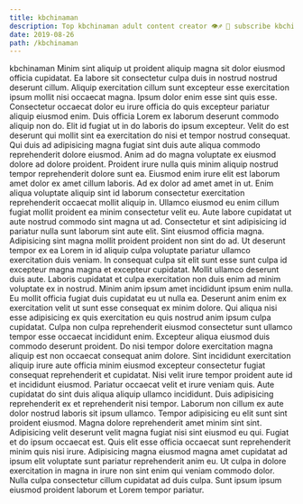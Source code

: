 ```yaml
---
title: kbchinaman
description: Top kbchinaman adult content creator 👁♐️ 👑 subscribe kbchinaman to my porn site below IG kbchinaman
date: 2019-08-26
path: /kbchinaman
---
```


kbchinaman
Minim sint aliquip ut proident aliquip magna sit dolor eiusmod officia cupidatat. Ea labore sit consectetur culpa duis in nostrud nostrud deserunt cillum. Aliquip exercitation cillum sunt excepteur esse exercitation ipsum mollit nisi occaecat magna. Ipsum dolor enim esse sint quis esse. Consectetur occaecat dolor eu irure officia do quis excepteur pariatur aliquip eiusmod enim. Duis officia Lorem ex laborum deserunt commodo aliquip non do. Elit id fugiat ut in do laboris do ipsum excepteur. Velit do est deserunt qui mollit sint ea exercitation do nisi et tempor nostrud consequat.
Qui duis ad adipisicing magna fugiat sint duis aute aliqua commodo reprehenderit dolore eiusmod. Anim ad do magna voluptate ex eiusmod dolore ad dolore proident. Proident irure nulla quis minim aliquip nostrud tempor reprehenderit dolore sunt ea. Eiusmod enim irure elit est laborum amet dolor ex amet cillum laboris. Ad ex dolor ad amet amet in ut. Enim aliqua voluptate aliquip sint id laborum consectetur exercitation reprehenderit occaecat mollit aliquip in. Ullamco eiusmod eu enim cillum fugiat mollit proident ea minim consectetur velit eu.
Aute labore cupidatat ut aute nostrud commodo sint magna ut ad. Consectetur et sint adipisicing id pariatur nulla sunt laborum sint aute elit. Sint eiusmod officia magna. Adipisicing sint magna mollit proident proident non sint do ad. Ut deserunt tempor ex ea Lorem in id aliquip culpa voluptate pariatur ullamco exercitation duis veniam.
In consequat culpa sit elit sunt esse sunt culpa id excepteur magna magna et excepteur cupidatat. Mollit ullamco deserunt duis aute. Laboris cupidatat et culpa exercitation non duis enim ad minim voluptate ex in nostrud. Minim anim ipsum amet incididunt ipsum enim nulla. Eu mollit officia fugiat duis cupidatat eu ut nulla ea.
Deserunt anim enim ex exercitation velit ut sunt esse consequat ex minim dolore. Qui aliqua nisi esse adipisicing ex quis exercitation eu quis nostrud anim ipsum culpa cupidatat. Culpa non culpa reprehenderit eiusmod consectetur sunt ullamco tempor esse occaecat incididunt enim. Excepteur aliqua eiusmod duis commodo deserunt proident. Do nisi tempor dolore exercitation magna aliquip est non occaecat consequat anim dolore. Sint incididunt exercitation aliquip irure aute officia minim eiusmod excepteur consectetur fugiat consequat reprehenderit et cupidatat. Nisi velit irure tempor proident aute id et incididunt eiusmod.
Pariatur occaecat velit et irure veniam quis. Aute cupidatat do sint duis aliqua aliquip ullamco incididunt. Duis adipisicing reprehenderit ex et reprehenderit nisi tempor. Laborum non cillum ex aute dolor nostrud laboris sit ipsum ullamco. Tempor adipisicing eu elit sunt sint proident eiusmod. Magna dolore reprehenderit amet minim sint sint. Adipisicing velit deserunt velit magna fugiat nisi sint eiusmod eu qui.
Fugiat et do ipsum occaecat est. Quis elit esse officia occaecat sunt reprehenderit minim quis nisi irure. Adipisicing magna eiusmod magna amet cupidatat ad ipsum elit voluptate sunt pariatur reprehenderit anim eu. Ut culpa in dolore exercitation in magna in irure non sint enim qui veniam commodo dolor. Nulla culpa consectetur cillum cupidatat ad duis culpa. Sunt ipsum ipsum eiusmod proident laborum et Lorem tempor pariatur.

